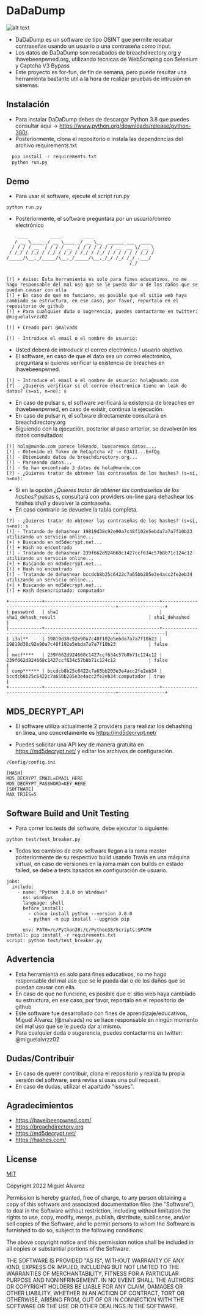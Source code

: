 # DaDaDump

![alt text](https://i.imgur.com/610nA6U.png)

* DaDaDump es un software de tipo OSINT que permite recabar contraseñas usando un usuario o una contraseña como input.
* Los datos de DaDaDump son recabados de breachdirectory.org y ihavebeenpwned.org, utilizando tecnicas de WebScraping con Selenium y Captcha V3 Bypass
* Este proyecto es for-fun, de fin de semana, pero puede resultar una herramienta bastante util a la hora de realizar pruebas de intrusión en sistemas.

## Instalación

* Para instalar DaDaDump debes de descargar Python 3.8 que puedes consultar aquí -> https://www.python.org/downloads/release/python-380/.
* Posteriormente, clona el repositorio e instala las dependencias del archivo requirements.txt
```bash
  pip install -r requirements.txt
  python run.py
```
    
## Demo

* Para usar el software, ejecute el script run.py
```
python run.py
```

* Posteriormente, el software preguntara por un usuario/correo electrónico


```
    ____        ____        ____
   / __ \____ _/ __ \____ _/ __ \__  ______ ___  ____
  / / / / __ `/ / / / __ `/ / / / / / / __ `__ \/ __ \
 / /_/ / /_/ / /_/ / /_/ / /_/ / /_/ / / / / / / /_/ /
/_____/\__,_/_____/\__,_/_____/\__,_/_/ /_/ /_/ .___/
                                             /_/


[!] + Aviso: Esta herramienta es solo para fines educativos, no me hago responsable del mal uso que se le pueda dar o de los daños que se puedan causar con ella
[!] + En caso de que no funcione, es posible que el sitio web haya cambiado su estructura, en ese caso, por favor, reportalo en el repositorio de github
[!] + Para cualquier duda o sugerencia, puedes contactarme en twitter: @miguelalvrzz02

[!] + Creado por: @malvads

[!] - Introduce el email o el nombre de usuario:

```

* Usted deberá de introducir el correo electrónico / usuario objetivo.
* El software, en caso de que el dato sea un correo electrónico, preguntara si quieres verificar la existencia de breaches en ihavebeenpwned.

```
[!] - Introduce el email o el nombre de usuario: hola@mundo.com
[?] - ¿Quieres verificar si el correo electronico tiene un leak de datos? (s=si, n=no): s
````

* En caso de pulsar s, el software verificará la existencia de breaches en ihavebeenpwned, en caso de existir, continua la ejecución.
* En caso de pulsar n, el software directamente consultará en breachdirectory.org
* Siguiendo con la ejecución, posterior al paso anterior, se devolverán los datos consultados:

```
[!] hola@mundo.com parece lekeado, buscaremos datos....
[!] - Obtenido el Token de ReCaptcha v2 -> 03AII...EmfQg
[!] - Obteniendo datos de breachdirectory.org...
[!] - Parseando datos...
[!] - Se han encontrado 3 datos de hola@mundo.com
[?] - ¿Quieres tratar de obtener las contraseñas de los hashes? (s=si, n=no):
```
* Si en la opción *¿Quieres tratar de obtener las contraseñas de los hashes?* pulsas s, consultará con providers on-line para dehashear los hashes sha1 y devolver la contraseña.
* En caso contrario se devuelve la tabla completa.

```
[?] - ¿Quieres tratar de obtener las contraseñas de los hashes? (s=si, n=no): s
[!] - Tratando de dehashear 19819d38c92e90a7c48f102e5ebda7a7a7f10b23 utilizando un servicio online...
[+] + Buscando en md5decrypt.net...
[!] + Hash no encontrado
[!] - Tratando de dehashear 239f662d924668c1427ccf634c57b8b71c124c12 utilizando un servicio online...
[+] + Buscando en md5decrypt.net...
[!] + Hash no encontrado
[!] - Tratando de dehashear bccdcb8b25c6422c7a65bb205e3e4acc2fe2eb34 utilizando un servicio online...
[+] + Buscando en md5decrypt.net...
[!] + Hash desencriptado: computador

+------------+------------------------------------------+-----------------------------------------------------+-----------------+
| password   | sha1                                     | sha1_dehash_result                                  | sha1_dehashed   |
|------------+------------------------------------------+-----------------------------------------------------+-----------------|
| i3ol**     | 19819d38c92e90a7c48f102e5ebda7a7a7f10b23 | 19819d38c92e90a7c48f102e5ebda7a7a7f10b23            | false           |
| mxcf****   | 239f662d924668c1427ccf634c57b8b71c124c12 | 239f662d924668c1427ccf634c57b8b71c124c12            | false           |
| comp****** | bccdcb8b25c6422c7a65bb205e3e4acc2fe2eb34 | bccdcb8b25c6422c7a65bb205e3e4acc2fe2eb34:computador | true            |
+------------+------------------------------------------+-----------------------------------------------------+-----------------+

```
## MD5_DECRYPT_API

 - El software utiliza actualmente 2 providers para realizar los dehashing en linea, uno concretamente es https://md5decrypt.net/
 * Puedes solicitar una API key de manera gratuita en https://md5decrypt.net/ y editar los archivos de configuración.

 ```
 /Config/config.ini
 ```

 ```
 [HASH]
MD5_DECRYPT_EMAIL=EMAIL_HERE
MD5_DECRYPT_PASSWORD=KEY_HERE
[SOFTWARE]
MAX_TRIES=5
 ```


## Software Build and Unit Testing

* Para correr los tests del software, debe ejecutar lo siguiente:
```
python test/test_breaker.py
```
* Todos los cambios de este software llegan a la rama master posteriormente de su respectivo build usando Travis en una máquina virtual, en caso de versiones en la rama main con builds en estado failed, se debe a tests basados en configuración de usuario.
```
jobs:
  include:
    - name: "Python 3.8.0 on Windows"
      os: windows    
      language: shell
      before_install:
        - choco install python --version 3.8.0
        - python -m pip install --upgrade pip

      env: PATH=/c/Python38:/c/Python38/Scripts:$PATH
install: pip install -r requirements.txt
script: python test/test_breaker.py
```
## Advertencia

- Esta herramienta es solo para fines educativos, no me hago responsable del mal uso que se le pueda dar o de los daños que se puedan causar con ella.
- En caso de que no funcione, es posible que el sitio web haya cambiado su estructura, en ese caso, por favor, reportalo en el repositorio de github
- Este software fue desarrollado con fines de aprendizaje/educativos, Miguel Álvarez (@malvads) no se hace responsable en ningún momento del mal uso que se le pueda dar al mismo.
- Para cualquier duda o sugerencia, puedes contactarme en twitter: @miguelalvrzz02
## Dudas/Contribuir

- En caso de querer contribuir, clona el repositorio y realiza tu propia versión del software, será revisa si usas una pull request.
- En caso de dudas, utilizar el apartado "issues".

## Agradecimientos

- https://haveibeenpwned.com/
- https://breachdirectory.org
- https://md5decrypt.net/
- https://hashes.com/
## License

[MIT](https://choosealicense.com/licenses/mit/)

Copyright 2022 Miguel Álvarez

Permission is hereby granted, free of charge, to any person obtaining a copy of this software and associated documentation files (the "Software"), to deal in the Software without restriction, including without limitation the rights to use, copy, modify, merge, publish, distribute, sublicense, and/or sell copies of the Software, and to permit persons to whom the Software is furnished to do so, subject to the following conditions:

The above copyright notice and this permission notice shall be included in all copies or substantial portions of the Software.

THE SOFTWARE IS PROVIDED "AS IS", WITHOUT WARRANTY OF ANY KIND, EXPRESS OR IMPLIED, INCLUDING BUT NOT LIMITED TO THE WARRANTIES OF MERCHANTABILITY, FITNESS FOR A PARTICULAR PURPOSE AND NONINFRINGEMENT. IN NO EVENT SHALL THE AUTHORS OR COPYRIGHT HOLDERS BE LIABLE FOR ANY CLAIM, DAMAGES OR OTHER LIABILITY, WHETHER IN AN ACTION OF CONTRACT, TORT OR OTHERWISE, ARISING FROM, OUT OF OR IN CONNECTION WITH THE SOFTWARE OR THE USE OR OTHER DEALINGS IN THE SOFTWARE.

